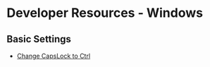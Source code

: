 # Developer Resources - Windows

## Basic Settings

- [Change CapsLock to Ctrl](./capsLockToCtrl.reg)